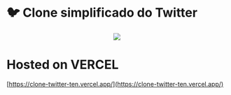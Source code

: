 # 🐦 Clone simplificado do Twitter 

<p align="center"> 
    <img src="https://i.imgur.com/yGN12xE.png"/>
</p>

# Hosted on VERCEL 

[https://clone-twitter-ten.vercel.app/](https://clone-twitter-ten.vercel.app/)
